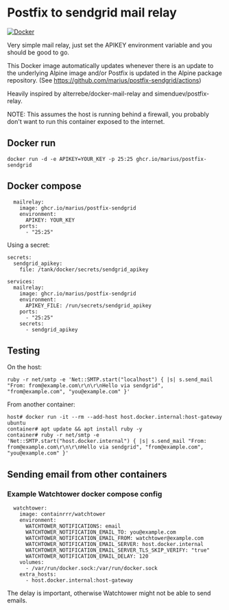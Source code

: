 # Postfix to sendgrid mail relay

[![Docker](https://github.com/marius/postfix-sendgrid/actions/workflows/docker-publish.yml/badge.svg)](https://github.com/marius/postfix-sendgrid/actions/workflows/docker-publish.yml)

Very simple mail relay, just set the APIKEY environment variable and you should
be good to go.

This Docker image automatically updates whenever there is an update to the
underlying Alpine image and/or Postfix is updated in the Alpine package repository.
(See https://github.com/marius/postfix-sendgrid/actions)

Heavily inspired by alterrebe/docker-mail-relay and simenduev/postfix-relay.

NOTE: This assumes the host is running behind a firewall, you probably don't
want to run this container exposed to the internet.

## Docker run

```
docker run -d -e APIKEY=YOUR_KEY -p 25:25 ghcr.io/marius/postfix-sendgrid
```

## Docker compose

```
  mailrelay:
    image: ghcr.io/marius/postfix-sendgrid
    environment:
      APIKEY: YOUR_KEY
    ports:
      - "25:25"
```

Using a secret:

```
secrets:
  sendgrid_apikey:
    file: /tank/docker/secrets/sendgrid_apikey

services:
  mailrelay:
    image: ghcr.io/marius/postfix-sendgrid
    environment:
      APIKEY_FILE: /run/secrets/sendgrid_apikey
    ports:
      - "25:25"
    secrets:
      - sendgrid_apikey
```

## Testing

On the host:

```
ruby -r net/smtp -e 'Net::SMTP.start("localhost") { |s| s.send_mail "From: from@example.com\r\n\r\nHello via sendgrid", "from@example.com", "you@example.com" }'
```

From another container:

```
host# docker run -it --rm --add-host host.docker.internal:host-gateway ubuntu
container# apt update && apt install ruby -y
container# ruby -r net/smtp -e 'Net::SMTP.start("host.docker.internal") { |s| s.send_mail "From: from@example.com\r\n\r\nHello via sendgrid", "from@example.com", "you@example.com" }'
```

## Sending email from other containers

### Example Watchtower docker compose config

```
  watchtower:
    image: containrrr/watchtower
    environment:
      WATCHTOWER_NOTIFICATIONS: email
      WATCHTOWER_NOTIFICATION_EMAIL_TO: you@example.com
      WATCHTOWER_NOTIFICATION_EMAIL_FROM: watchtower@example.com
      WATCHTOWER_NOTIFICATION_EMAIL_SERVER: host.docker.internal
      WATCHTOWER_NOTIFICATION_EMAIL_SERVER_TLS_SKIP_VERIFY: "true"
      WATCHTOWER_NOTIFICATION_EMAIL_DELAY: 120
    volumes:
      - /var/run/docker.sock:/var/run/docker.sock
    extra_hosts:
      - host.docker.internal:host-gateway
```

The delay is important, otherwise Watchtower might not be able to send emails.
